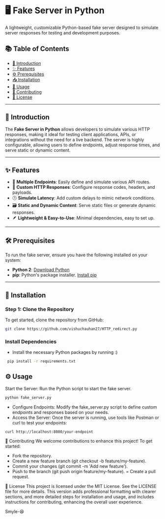 # 🖥️ Fake Server in Python

A lightweight, customizable Python-based fake server designed to simulate server responses for testing and development purposes.

## 📚 **Table of Contents**

- [📜 Introduction](#-introduction)
- [✨ Features](#-features)
- [⚙️ Prerequisites](#-prerequisites)
- [📥 Installation](#installation)
- [🚀 Usage](#usage)
- [🤝 Contributing](#contributing)
- [📝 License](#license)


---

## 📘 Introduction
The **Fake Server in Python** allows developers to simulate various HTTP responses, making it ideal for testing client applications, APIs, or integrations without the need for a live backend. The server is highly configurable, allowing users to define endpoints, adjust response times, and serve static or dynamic content.

---

## ✨ Features
- 📍 **Multiple Endpoints**: Easily define and simulate various API routes.
- 🔧 **Custom HTTP Responses**: Configure response codes, headers, and payloads.
- 🕒 **Simulate Latency**: Add custom delays to mimic network conditions.
- 🗃 **Static and Dynamic Content**: Serve static files or generate dynamic responses.
- 🪶 **Lightweight & Easy-to-Use**: Minimal dependencies, easy to set up.

---

## 🛠 Prerequisites
To run the fake server, ensure you have the following installed on your system:
- **Python 2**: [Download Python](https://www.python.org/downloads/release/python-272/)
- **pip**: Python's package installer. [Install pip](https://pip.pypa.io/en/stable/)

---

## 🚀 Installation

### Step 1: Clone the Repository
To get started, clone the repository from GitHub:
```bash
git clone https://github.com/vishuchauhan27/HTTP_redirect.py
```

###  Install Dependencies
- Install the necessary Python packages by running :)
```bash
 pip install -r requirements.txt
```
## ⚙️ Usage

Start the Server: Run the Python script to start the fake server.
```bash
python fake_server.py
```

- Configure Endpoints: Modify the fake_server.py script to define custom endpoints and responses based on your needs.
- Access the Server: Once the server is running, use tools like Postman or curl to test your endpoints:

```bash
curl http://localhost:8080/your-endpoint
```
🤝 Contributing
We welcome contributions to enhance this project! To get started:

- Fork the repository.
- Create a new feature branch (git checkout -b feature/my-feature).
- Commit your changes (git commit -m 'Add new feature').
- Push to the branch (git push origin feature/my-feature).
= Create a pull request.

📄 License
This project is licensed under the MIT License. See the LICENSE file for more details.
This version adds professional formatting with clearer sections, and more detailed steps for installation and usage, and includes instructions for contributing, enhancing the overall user experience.


Smyle-😆



